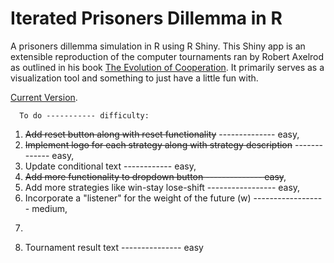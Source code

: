 # Iterated Prisoners Dillemma in R
A prisoners dillemma simulation in R using R Shiny.
This Shiny app is an extensible reproduction of the computer tournaments ran by 
Robert Axelrod as outlined in his book [The Evolution of Cooperation](https://en.wikipedia.org/wiki/The_Evolution_of_Cooperation).
It primarily serves as a visualization tool and something to just have a little fun with. 

[Current Version](https://prisoners.shinyapps.io/Prisoners).

      To do ----------- difficulty: 
1. ~~Add reset button along with reset functionality~~ -------------- easy,
2. ~~Implement logo for each strategy along with strategy description~~ ------------- easy,
3. Update conditional text ------------ easy, 
4. ~~Add more functionality to dropdown button -------------- easy~~,
5. Add more strategies like win-stay lose-shift ----------------- easy,
6. Incorporate a "listener" for the weight of the future (w) ------------------ medium,
7. ~~~Implement "random noise" ------------------- easy, ~~~
8. Tournament result text --------------- easy
